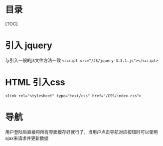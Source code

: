



# 目录

[TOC]

# 引入 jquery

与引入一般的js文件方法一致
`<script src="/JS/jquery-3.3.1.js"></script>`



# HTML 引入css

`<link rel="stylesheet" type="text/css" href="/CSS/index.css"> `
# 导航
用户登陆后直接将所有界面缓存好就行了，当用户点击导航对应按钮时可以使用ajax来请求并更新数据